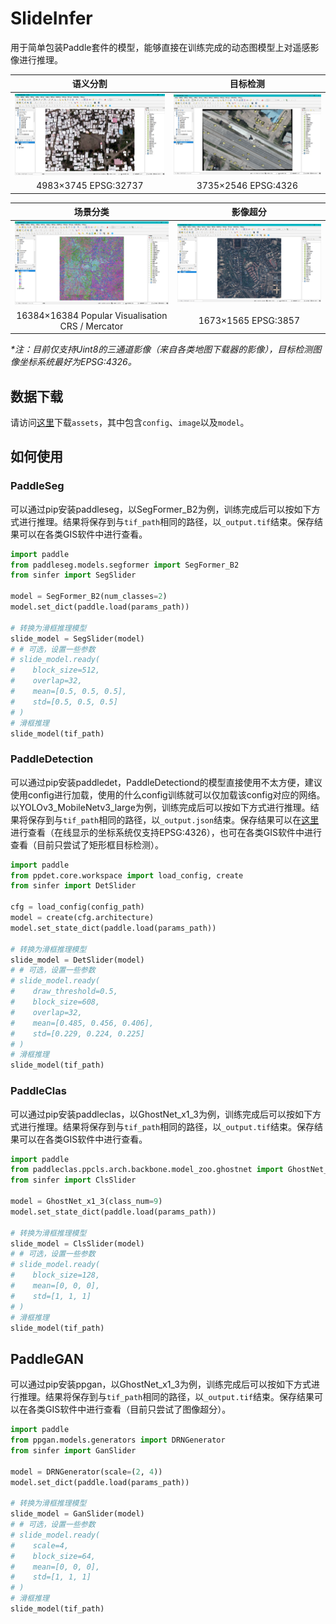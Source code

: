 # SlideInfer

用于简单包装Paddle套件的模型，能够直接在训练完成的动态图模型上对遥感影像进行推理。

|          语义分割          |          目标检测          |
| :------------------------: | :------------------------: |
| ![seg](docs/image/seg.jpg) | ![det](docs/image/det.jpg) |
|   4983×3745  EPSG:32737    |    3735×2546  EPSG:4326    |

|                     场景分类                     |         影像超分         |
| :----------------------------------------------: | :----------------------: |
|            ![cls](docs/image/cls.png)            | ![sr](docs/image/sr.gif) |
| 16384×16384 Popular Visualisation CRS / Mercator |   1673×1565 EPSG:3857    |

*\*注：目前仅支持Uint8的三通道影像（来自各类地图下载器的影像），目标检测图像坐标系统最好为EPSG:4326。*



## 数据下载

请访问[这里]()下载`assets`，其中包含`config`、`image`以及`model`。



## 如何使用

### PaddleSeg

可以通过pip安装paddleseg，以SegFormer\_B2为例，训练完成后可以按如下方式进行推理。结果将保存到与`tif_path`相同的路径，以`_output.tif`结束。保存结果可以在各类GIS软件中进行查看。

```python
import paddle
from paddleseg.models.segformer import SegFormer_B2
from sinfer import SegSlider

model = SegFormer_B2(num_classes=2)
model.set_dict(paddle.load(params_path))

# 转换为滑框推理模型
slide_model = SegSlider(model)
# # 可选，设置一些参数
# slide_model.ready(
#    block_size=512,
#    overlap=32,
#    mean=[0.5, 0.5, 0.5], 
#    std=[0.5, 0.5, 0.5]
# )
# 滑框推理
slide_model(tif_path)
```



### PaddleDetection

可以通过pip安装paddledet，PaddleDetectiond的模型直接使用不太方便，建议使用config进行加载，使用的什么config训练就可以仅加载该config对应的网络。以YOLOv3\_MobileNetv3\_large为例，训练完成后可以按如下方式进行推理。结果将保存到与`tif_path`相同的路径，以`_output.json`结束。保存结果可以在[这里](http://geojson.io/)进行查看（在线显示的坐标系统仅支持EPSG:4326），也可在各类GIS软件中进行查看（目前只尝试了矩形框目标检测）。

```python
import paddle
from ppdet.core.workspace import load_config, create
from sinfer import DetSlider

cfg = load_config(config_path)
model = create(cfg.architecture)
model.set_state_dict(paddle.load(params_path))

# 转换为滑框推理模型
slide_model = DetSlider(model)
# # 可选，设置一些参数
# slide_model.ready(
#    draw_threshold=0.5,
#    block_size=608,
#    overlap=32,
#    mean=[0.485, 0.456, 0.406], 
#    std=[0.229, 0.224, 0.225]
# )
# 滑框推理
slide_model(tif_path)
```



### PaddleClas

可以通过pip安装paddleclas，以GhostNet_x1_3为例，训练完成后可以按如下方式进行推理。结果将保存到与`tif_path`相同的路径，以`_output.tif`结束。保存结果可以在各类GIS软件中进行查看。

```python
import paddle
from paddleclas.ppcls.arch.backbone.model_zoo.ghostnet import GhostNet_x1_3
from sinfer import ClsSlider

model = GhostNet_x1_3(class_num=9)
model.set_state_dict(paddle.load(params_path))

# 转换为滑框推理模型
slide_model = ClsSlider(model)
# # 可选，设置一些参数
# slide_model.ready(
#    block_size=128,
#    mean=[0, 0, 0], 
#    std=[1, 1, 1]
# )
# 滑框推理
slide_model(tif_path)
```



## PaddleGAN

可以通过pip安装ppgan，以GhostNet_x1_3为例，训练完成后可以按如下方式进行推理。结果将保存到与`tif_path`相同的路径，以`_output.tif`结束。保存结果可以在各类GIS软件中进行查看（目前只尝试了图像超分）。

```python
import paddle
from ppgan.models.generators import DRNGenerator
from sinfer import GanSlider

model = DRNGenerator(scale=(2, 4))
model.set_dict(paddle.load(params_path))

# 转换为滑框推理模型
slide_model = GanSlider(model)
# # 可选，设置一些参数
# slide_model.ready(
#    scale=4,
#    block_size=64,
#    mean=[0, 0, 0], 
#    std=[1, 1, 1]
# )
# 滑框推理
slide_model(tif_path)
```

